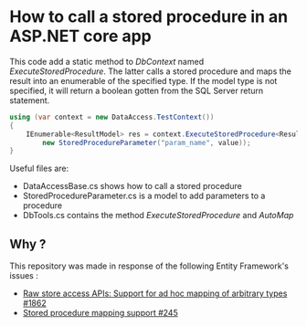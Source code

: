  # How to call a stored procedure in an ASP.NET core app

This code add a static method to *DbContext* named *ExecuteStoredProcedure*.
The latter calls a stored procedure and maps the result into an enumerable of
the specified type. If the model type is not specified, it will return a
boolean gotten from the SQL Server return statement.

```csharp
using (var context = new DataAccess.TestContext())
{
    IEnumerable<ResultModel> res = context.ExecuteStoredProcedure<ResultModel>("[dbo].[StoredProcedureName]",
        new StoredProcedureParameter("param_name", value));
}
```

Useful files are:
- DataAccessBase.cs shows how to call a stored procedure
- StoredProcedureParameter.cs is a model to add parameters to a procedure
- DbTools.cs contains the method *ExecuteStoredProcedure* and *AutoMap*

## Why ?

This repository was made in response of the following Entity Framework's issues : 
- [Raw store access APIs: Support for ad hoc mapping of arbitrary types #1862](https://github.com/aspnet/EntityFramework/issues/1862)
- [Stored procedure mapping support #245](https://github.com/aspnet/EntityFramework/issues/245)
